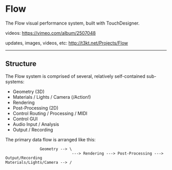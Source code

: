 # Flow

The Flow visual performance system, built with TouchDesigner.


videos:
https://vimeo.com/album/2507048

updates, images, videos, etc:
http://t3kt.net/Projects/Flow

-------------

## Structure
The Flow system is comprised of several, relatively self-contained sub-systems:
* Geometry (3D)
* Materials / Lights / Camera (/Action!)
* Rendering
* Post-Processing (2D)
* Control Routing / Processing / MIDI
* Control GUI
* Audio Input / Analysis
* Output / Recording

The primary data flow is arranged like this:
```
               Geometry --> \
                             ---> Rendering ---> Post-Processing ---> Output/Recording
Materials/Lights/Camera --> /
```

## 



